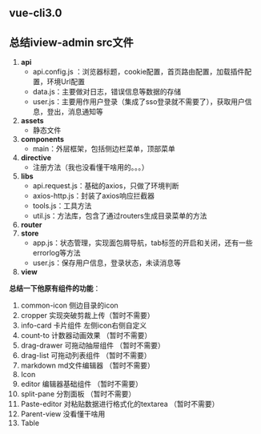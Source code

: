 ## vue-cli3.0

## 总结iview-admin src文件

1. **api**
   - api.config.js ：浏览器标题，cookie配置，首页路由配置，加载插件配置，环境Url配置
   - data.js：主要做对日志，错误信息等数据的存储
   - user.js：主要用作用户登录（集成了sso登录就不需要了），获取用户信息，登出，消息通知等
2. **assets**
   - 静态文件
3. **components**
   - main：外层框架，包括侧边栏菜单，顶部菜单
4. **directive**
   - 注册方法（我也没看懂干啥用的。。。）
5. **libs**
   - api.request.js：基础的axios，只做了环境判断
   - axios-http.js：封装了axios响应拦截器
   - tools.js：工具方法
   - util.js：方法库，包含了通过routers生成目录菜单的方法
6. **router**
7. **store**
   - app.js：状态管理，实现面包屑导航，tab标签的开启和关闭，还有一些errorlog等方法
   - user.js：保存用户信息，登录状态，未读消息等
8. **view**

**总结一下他原有组件的功能**：

1. common-icon 侧边目录的icon
2. cropper 实现突破剪裁上传（暂时不需要）
3. info-card 卡片组件 左侧icon右侧自定义
4. count-to 计数器动画效果 （暂时不需要）
5. drag-drawer 可拖动抽屉组件 （暂时不需要）
6. drag-list 可拖动列表组件 （暂时不需要）
7. markdown md文件编辑器 （暂时不需要）
8. Icon 
9. editor 编辑器基础组件 （暂时不需要）
10. split-pane 分割面板 （暂时不需要）
11. Paste-editor 对粘贴数据进行格式化的textarea （暂时不需要）
12. Parent-view 没看懂干啥用
13. Table
